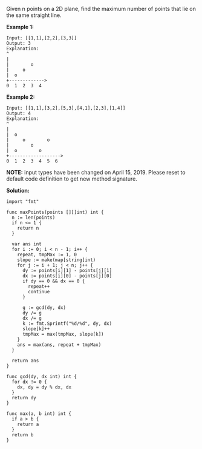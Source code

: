 Given n points on a 2D plane, find the maximum number of points that lie on the same straight line.

**Example 1:**
```
Input: [[1,1],[2,2],[3,3]]
Output: 3
Explanation:
^
|
|        o
|     o
|  o  
+------------->
0  1  2  3  4
```
**Example 2:**
```
Input: [[1,1],[3,2],[5,3],[4,1],[2,3],[1,4]]
Output: 4
Explanation:
^
|
|  o
|     o        o
|        o
|  o        o
+------------------->
0  1  2  3  4  5  6
```
**NOTE:** input types have been changed on April 15, 2019. Please reset to default code definition to get new method signature.

**Solution:**

```golang
import "fmt"

func maxPoints(points [][]int) int {
  n := len(points)
  if n <= 1 {
    return n
  }

  var ans int
  for i := 0; i < n - 1; i++ {
    repeat, tmpMax := 1, 0
    slope := make(map[string]int)
    for j := i + 1; j < n; j++ {
      dy := points[i][1] - points[j][1]
      dx := points[i][0] - points[j][0]
      if dy == 0 && dx == 0 {
        repeat++
        continue
      }

      g := gcd(dy, dx)
      dy /= g
      dx /= g
      k := fmt.Sprintf("%d/%d", dy, dx)
      slope[k]++
      tmpMax = max(tmpMax, slope[k])
    }
    ans = max(ans, repeat + tmpMax)
  }

  return ans
}

func gcd(dy, dx int) int {
  for dx != 0 {
    dx, dy = dy % dx, dx
  }
  return dy
}

func max(a, b int) int {
  if a > b {
    return a
  }
  return b
}
```

